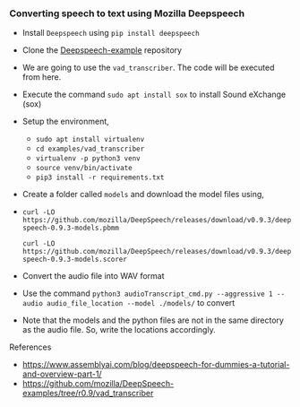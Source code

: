 ### Converting speech to text using Mozilla Deepspeech

- Install `Deepspeech` using `pip install deepspeech`
- Clone the [Deepspeech-example](https://github.com/mozilla/DeepSpeech-examples/tree/r0.9) repository
- We are going to use the `vad_transcriber`. The code will be executed from here.
- Execute the command `sudo apt install sox` to install Sound eXchange (sox)
- Setup the environment,
  - `sudo apt install virtualenv`
  - `cd examples/vad_transcriber`
  - `virtualenv -p python3 venv`
  - `source venv/bin/activate`
  - `pip3 install -r requirements.txt`
- Create a folder called `models` and download the model files using,
- 
    `curl -LO https://github.com/mozilla/DeepSpeech/releases/download/v0.9.3/deepspeech-0.9.3-models.pbmm`
    
    `curl -LO https://github.com/mozilla/DeepSpeech/releases/download/v0.9.3/deepspeech-0.9.3-models.scorer`
- Convert the audio file into WAV format
- Use the command `python3 audioTranscript_cmd.py --aggressive 1 --audio audio_file_location --model ./models/` to convert
- Note that the models and the python files are not in the same directory as the audio file. So, write the locations accordingly.

References 
- https://www.assemblyai.com/blog/deepspeech-for-dummies-a-tutorial-and-overview-part-1/
- https://github.com/mozilla/DeepSpeech-examples/tree/r0.9/vad_transcriber
